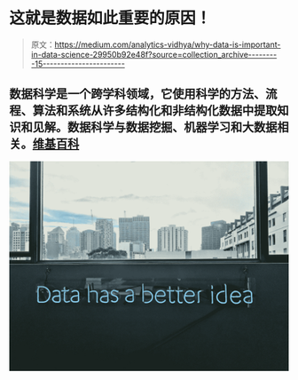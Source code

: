 # 这就是数据如此重要的原因！

> 原文：<https://medium.com/analytics-vidhya/why-data-is-important-in-data-science-29950b92e48f?source=collection_archive---------15----------------------->

## 数据科学是一个跨学科领域，它使用科学的方法、流程、算法和系统从许多结构化和非结构化数据中提取知识和见解。数据科学与数据挖掘、机器学习和大数据相关。[维基百科](https://en.wikipedia.org/wiki/Data_science)

![](img/c5618d1b4e79f24ed191ac7fa2bc109c.png)